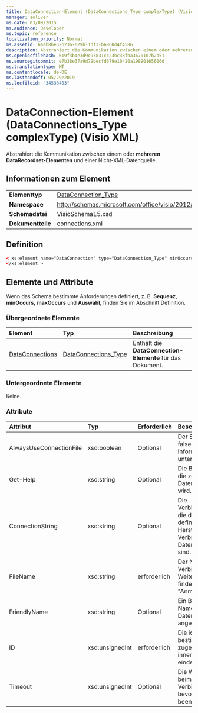 ```yaml
---
title: DataConnection-Element (DataConnections_Type complexType) (Visio XML)
manager: soliver
ms.date: 03/09/2015
ms.audience: Developer
ms.topic: reference
localization_priority: Normal
ms.assetid: 6aab8be3-b236-029b-1df3-b6860d4f4586
description: Abstrahiert die Kommunikation zwischen einem oder mehreren DataRecordset-Elementen und einer Nicht-XML-Datenquelle.
ms.openlocfilehash: 619f3b4e3d9c93831cc23bc38fba3670107b2b51
ms.sourcegitcommit: e7b38e37a9d79becfd679e10420a19890165606d
ms.translationtype: MT
ms.contentlocale: de-DE
ms.lasthandoff: 05/29/2019
ms.locfileid: "34538403"
---
```

# <a name="dataconnection-element-dataconnections_type-complextype-visio-xml"></a>DataConnection-Element (DataConnections_Type complexType) (Visio XML)

Abstrahiert die Kommunikation zwischen einem oder **mehreren DataRecordset-Elementen** und einer Nicht-XML-Datenquelle. 
  
## <a name="element-information"></a>Informationen zum Element

|||
|:-----|:-----|
|**Elementtyp** <br/> |[DataConnection_Type](dataconnection_type-complextypevisio-xml.md) <br/> |
|**Namespace** <br/> |http://schemas.microsoft.com/office/visio/2012/main  <br/> |
|**Schemadatei** <br/> |VisioSchema15.xsd  <br/> |
|**Dokumentteile** <br/> |connections.xml  <br/> |
   
## <a name="definition"></a>Definition

```XML
< xs:element name="DataConnection" type="DataConnection_Type" minOccurs="1" maxOccurs="unbounded" >
</xs:element >
```

## <a name="elements-and-attributes"></a>Elemente und Attribute

Wenn das Schema bestimmte Anforderungen definiert, z. B. **Sequenz**, **minOccurs,** **maxOccurs** und **Auswahl,** finden Sie im Abschnitt Definition. 
  
### <a name="parent-elements"></a>Übergeordnete Elemente

|**Element**|**Typ**|**Beschreibung**|
|:-----|:-----|:-----|
|[DataConnections](dataconnections-elementvisio-xml.md) <br/> |[DataConnections_Type](dataconnections_type-complextypevisio-xml.md) <br/> |Enthält die **DataConnection-Elemente** für das Dokument.  <br/> |
   
### <a name="child-elements"></a>Untergeordnete Elemente

Keine.
  
### <a name="attributes"></a>Attribute

|**Attribut**|**Typ**|**Erforderlich**|**Beschreibung**|**Mögliche Werte**|
|:-----|:-----|:-----|:-----|:-----|
|AlwaysUseConnectionFile  <br/> |xsd:boolean  <br/> |Optional  <br/> |Der Standardwert ist false. Weitere Informationen finden Sie unter "Anmerkungen".  <br/> |Werte des typs xsd:boolean.  <br/> |
|Get-Help  <br/> |xsd:string  <br/> |Optional  <br/> |Die Befehlszeichenfolge, die zum Abfragen der Datenquelle verwendet wird.  <br/> |Werte des xsd:string-Typs.  <br/> |
|ConnectionString  <br/> |xsd:string  <br/> |Optional  <br/> |Die Verbindungszeichenfolge, die die parameter definiert, die zum Herstellen einer Verbindung mit einer Datenquelle erforderlich sind.  <br/> |Werte des xsd:string-Typs.  <br/> |
|FileName  <br/> |xsd:string  <br/> |erforderlich  <br/> |Der Name der Verbindungsdatei. Weitere Informationen finden Sie unter "Anmerkungen".  <br/> |Werte des xsd:string-Typs.  <br/> |
|FriendlyName  <br/> |xsd:string  <br/> |Optional  <br/> |Ein Benutzer hat den Namen für die Datenverbindung angegeben.  <br/> |Werte des xsd:string-Typs.  <br/> |
|ID  <br/> |xsd:unsignedInt  <br/> |erforderlich  <br/> |Die id, die Visio für eine bestimmte Verbindung zugewiesen wird, die innerhalb des Dokuments eindeutig ist.  <br/> |Werte des xsd:unsignedInt-Typs.  <br/> |
|Timeout  <br/> |xsd:unsignedInt  <br/> |Optional  <br/> |Die Wartezeit in Minuten beim Versuch, eine Verbindung herzustellen, bevor der Versuch beendet wird.  <br/> |Werte des xsd:unsignedInt-Typs.  <br/> |
   

